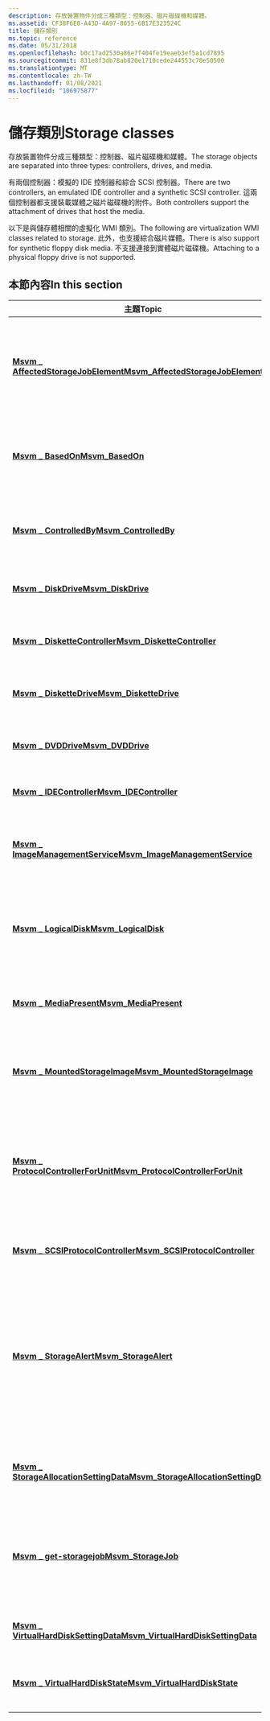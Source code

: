 ```yaml
---
description: 存放裝置物件分成三種類型：控制器、磁片磁碟機和媒體。
ms.assetid: CF38F6E8-A43D-4A97-8055-6B17E323524C
title: 儲存類別
ms.topic: reference
ms.date: 05/31/2018
ms.openlocfilehash: b0c17ad2530a86e7f404fe19eaeb3ef5a1cd7895
ms.sourcegitcommit: 831e8f3db78ab820e1710cede244553c70e50500
ms.translationtype: MT
ms.contentlocale: zh-TW
ms.lasthandoff: 01/08/2021
ms.locfileid: "106975877"
---
```

# <a name="storage-classes"></a><span data-ttu-id="98c7a-103">儲存類別</span><span class="sxs-lookup"><span data-stu-id="98c7a-103">Storage classes</span></span>

<span data-ttu-id="98c7a-104">存放裝置物件分成三種類型：控制器、磁片磁碟機和媒體。</span><span class="sxs-lookup"><span data-stu-id="98c7a-104">The storage objects are separated into three types: controllers, drives, and media.</span></span>

<span data-ttu-id="98c7a-105">有兩個控制器：模擬的 IDE 控制器和綜合 SCSI 控制器。</span><span class="sxs-lookup"><span data-stu-id="98c7a-105">There are two controllers, an emulated IDE controller and a synthetic SCSI controller.</span></span> <span data-ttu-id="98c7a-106">這兩個控制器都支援裝載媒體之磁片磁碟機的附件。</span><span class="sxs-lookup"><span data-stu-id="98c7a-106">Both controllers support the attachment of drives that host the media.</span></span>

<span data-ttu-id="98c7a-107">以下是與儲存體相關的虛擬化 WMI 類別。</span><span class="sxs-lookup"><span data-stu-id="98c7a-107">The following are virtualization WMI classes related to storage.</span></span> <span data-ttu-id="98c7a-108">此外，也支援綜合磁片媒體。</span><span class="sxs-lookup"><span data-stu-id="98c7a-108">There is also support for synthetic floppy disk media.</span></span> <span data-ttu-id="98c7a-109">不支援連接到實體磁片磁碟機。</span><span class="sxs-lookup"><span data-stu-id="98c7a-109">Attaching to a physical floppy drive is not supported.</span></span>

## <a name="in-this-section"></a><span data-ttu-id="98c7a-110">本節內容</span><span class="sxs-lookup"><span data-stu-id="98c7a-110">In this section</span></span>



| <span data-ttu-id="98c7a-111">主題</span><span class="sxs-lookup"><span data-stu-id="98c7a-111">Topic</span></span>                                                                                      | <span data-ttu-id="98c7a-112">描述</span><span class="sxs-lookup"><span data-stu-id="98c7a-112">Description</span></span>                                                                                                                                                                                                       |
|--------------------------------------------------------------------------------------------|-------------------------------------------------------------------------------------------------------------------------------------------------------------------------------------------------------------------|
| [<span data-ttu-id="98c7a-113">**Msvm \_ AffectedStorageJobElement**</span><span class="sxs-lookup"><span data-stu-id="98c7a-113">**Msvm\_AffectedStorageJobElement**</span></span>](msvm-affectedstoragejobelement.md)<br/>       | <span data-ttu-id="98c7a-114">表示作業與受管理元素之間的關聯，這些專案可能會受其執行影響。</span><span class="sxs-lookup"><span data-stu-id="98c7a-114">Represents the association between a job and the managed elements that may be affected by its execution.</span></span><br/>                                                                                               |
| [<span data-ttu-id="98c7a-115">**Msvm \_ BasedOn**</span><span class="sxs-lookup"><span data-stu-id="98c7a-115">**Msvm\_BasedOn**</span></span>](msvm-basedon.md)<br/>                                           | <span data-ttu-id="98c7a-116">描述如何從較低層級範圍組合儲存區範圍的關聯。</span><span class="sxs-lookup"><span data-stu-id="98c7a-116">An association that describes how storage extents can be assembled from lower level extents.</span></span><br/>                                                                                                           |
| [<span data-ttu-id="98c7a-117">**Msvm \_ ControlledBy**</span><span class="sxs-lookup"><span data-stu-id="98c7a-117">**Msvm\_ControlledBy**</span></span>](msvm-controlledby.md)<br/>                                 | <span data-ttu-id="98c7a-118">將存放裝置與擁有裝置的儲存控制器產生關聯。</span><span class="sxs-lookup"><span data-stu-id="98c7a-118">Associates a storage device with the storage controller that owns the device.</span></span><br/>                                                                                                                          |
| [<span data-ttu-id="98c7a-119">**Msvm \_ DiskDrive**</span><span class="sxs-lookup"><span data-stu-id="98c7a-119">**Msvm\_DiskDrive**</span></span>](msvm-diskdrive.md)<br/>                                       | <span data-ttu-id="98c7a-120">代表虛擬機器內的硬碟。</span><span class="sxs-lookup"><span data-stu-id="98c7a-120">Represents a hard disk drive inside of a virtual machine.</span></span><br/>                                                                                                                                              |
| [<span data-ttu-id="98c7a-121">**Msvm \_ DisketteController**</span><span class="sxs-lookup"><span data-stu-id="98c7a-121">**Msvm\_DisketteController**</span></span>](msvm-diskettecontroller.md)<br/>                     | <span data-ttu-id="98c7a-122">代表虛擬機器中的軟碟控制卡。</span><span class="sxs-lookup"><span data-stu-id="98c7a-122">Represents the floppy controller in the virtual machine.</span></span><br/>                                                                                                                                               |
| [<span data-ttu-id="98c7a-123">**Msvm \_ DisketteDrive**</span><span class="sxs-lookup"><span data-stu-id="98c7a-123">**Msvm\_DisketteDrive**</span></span>](msvm-diskettedrive.md)<br/>                               | <span data-ttu-id="98c7a-124">代表虛擬機器內的磁片磁碟機。</span><span class="sxs-lookup"><span data-stu-id="98c7a-124">Represents a floppy drive inside the virtual machine.</span></span><br/>                                                                                                                                                  |
| [<span data-ttu-id="98c7a-125">**Msvm \_ DVDDrive**</span><span class="sxs-lookup"><span data-stu-id="98c7a-125">**Msvm\_DVDDrive**</span></span>](msvm-dvddrive.md)<br/>                                         | <span data-ttu-id="98c7a-126">代表虛擬機器內的 DVD 光碟機。</span><span class="sxs-lookup"><span data-stu-id="98c7a-126">Represents a DVD drive inside of a virtual machine.</span></span><br/>                                                                                                                                                    |
| [<span data-ttu-id="98c7a-127">**Msvm \_ IDEController**</span><span class="sxs-lookup"><span data-stu-id="98c7a-127">**Msvm\_IDEController**</span></span>](msvm-idecontroller.md)<br/>                               | <span data-ttu-id="98c7a-128">代表 IDE 控制器。</span><span class="sxs-lookup"><span data-stu-id="98c7a-128">Represents an IDE controller.</span></span><br/>                                                                                                                                                                          |
| [<span data-ttu-id="98c7a-129">**Msvm \_ ImageManagementService**</span><span class="sxs-lookup"><span data-stu-id="98c7a-129">**Msvm\_ImageManagementService**</span></span>](msvm-imagemanagementservice.md)<br/>             | <span data-ttu-id="98c7a-130">管理虛擬機器的虛擬媒體 ( .vhd、.vhdx、.iso 或 .vfd 檔案) 。</span><span class="sxs-lookup"><span data-stu-id="98c7a-130">Manages the virtual media (.vhd, .vhdx, .iso, or .vfd files) for a virtual machine.</span></span><br/>                                                                                                                    |
| [<span data-ttu-id="98c7a-131">**Msvm \_ LogicalDisk**</span><span class="sxs-lookup"><span data-stu-id="98c7a-131">**Msvm\_LogicalDisk**</span></span>](msvm-logicaldisk.md)<br/>                                   | <span data-ttu-id="98c7a-132">代表存放磁片磁碟機媒體，用來填入存放磁片磁碟機。</span><span class="sxs-lookup"><span data-stu-id="98c7a-132">Represents storage drive media and is used to populate the storage drives.</span></span><br/>                                                                                                                             |
| [<span data-ttu-id="98c7a-133">**Msvm \_ MediaPresent**</span><span class="sxs-lookup"><span data-stu-id="98c7a-133">**Msvm\_MediaPresent**</span></span>](msvm-mediapresent.md)<br/>                                 | <span data-ttu-id="98c7a-134">將存放磁片磁碟機與插入磁片磁碟機的媒體產生關聯。</span><span class="sxs-lookup"><span data-stu-id="98c7a-134">Associates a storage drive with the media inserted into the drive.</span></span><br/>                                                                                                                                     |
| [<span data-ttu-id="98c7a-135">**Msvm \_ MountedStorageImage**</span><span class="sxs-lookup"><span data-stu-id="98c7a-135">**Msvm\_MountedStorageImage**</span></span>](msvm-mountedstorageimage.md)<br/>                   | <span data-ttu-id="98c7a-136">提供有關手動掛接之儲存體映射的詳細資訊。</span><span class="sxs-lookup"><span data-stu-id="98c7a-136">Provides detailed information about a manually mounted storage image.</span></span><br/>                                                                                                                                  |
| [<span data-ttu-id="98c7a-137">**Msvm \_ ProtocolControllerForUnit**</span><span class="sxs-lookup"><span data-stu-id="98c7a-137">**Msvm\_ProtocolControllerForUnit**</span></span>](msvm-protocolcontrollerforunit.md)<br/>       | <span data-ttu-id="98c7a-138">此關聯表示邏輯裝置的子類別 (例如，存放磁片區) 透過特定的通訊協定控制器連線。</span><span class="sxs-lookup"><span data-stu-id="98c7a-138">This association indicates that a subclass of logical device (for example a storage volume) is connected through a specific protocol controller.</span></span><br/>                                                       |
| [<span data-ttu-id="98c7a-139">**Msvm \_ SCSIProtocolController**</span><span class="sxs-lookup"><span data-stu-id="98c7a-139">**Msvm\_SCSIProtocolController**</span></span>](msvm-scsiprotocolcontroller.md)<br/>             | <span data-ttu-id="98c7a-140">代表綜合 SCSI 控制器。</span><span class="sxs-lookup"><span data-stu-id="98c7a-140">Represents a synthetic SCSI controller.</span></span><br/>                                                                                                                                                                |
| [<span data-ttu-id="98c7a-141">**Msvm \_ StorageAlert**</span><span class="sxs-lookup"><span data-stu-id="98c7a-141">**Msvm\_StorageAlert**</span></span>](msvm-storagealert.md)<br/>                                 | <span data-ttu-id="98c7a-142">代表每次 [**Msvm \_ ResourcePool**](msvm-resourcepool.md)或 [**Msvm \_ LogicalDisk**](msvm-logicaldisk.md)類別的 **OperationalStatus** 屬性變更時引發的事件。</span><span class="sxs-lookup"><span data-stu-id="98c7a-142">Represents an event that is raised each time the **OperationalStatus** property of the [**Msvm\_ResourcePool**](msvm-resourcepool.md) or [**Msvm\_LogicalDisk**](msvm-logicaldisk.md) class changes.</span></span><br/> |
| [<span data-ttu-id="98c7a-143">**Msvm \_ StorageAllocationSettingData**</span><span class="sxs-lookup"><span data-stu-id="98c7a-143">**Msvm\_StorageAllocationSettingData**</span></span>](msvm-storageallocationsettingdata.md)<br/> | <span data-ttu-id="98c7a-144">表示與虛擬儲存體配置特別相關的設定。</span><span class="sxs-lookup"><span data-stu-id="98c7a-144">Represents settings specifically related to the allocation of virtual storage.</span></span><br/>                                                                                                                         |
| [<span data-ttu-id="98c7a-145">**Msvm \_ get-storagejob**</span><span class="sxs-lookup"><span data-stu-id="98c7a-145">**Msvm\_StorageJob**</span></span>](msvm-storagejob.md)<br/>                                     | <span data-ttu-id="98c7a-146">代表 Microsoft Hyper-V 映射管理服務所建立的儲存體作業工作。</span><span class="sxs-lookup"><span data-stu-id="98c7a-146">Represents a storage operation job created by the Microsoft Hyper-V Image Management Service.</span></span><br/>                                                                                                          |
| [<span data-ttu-id="98c7a-147">**Msvm \_ VirtualHardDiskSettingData**</span><span class="sxs-lookup"><span data-stu-id="98c7a-147">**Msvm\_VirtualHardDiskSettingData**</span></span>](msvm-virtualharddisksettingdata.md)<br/>     | <span data-ttu-id="98c7a-148">提供虛擬硬碟的設定資料。</span><span class="sxs-lookup"><span data-stu-id="98c7a-148">Provides setting data for a virtual hard disk.</span></span><br/>                                                                                                                                                         |
| [<span data-ttu-id="98c7a-149">**Msvm \_ VirtualHardDiskState**</span><span class="sxs-lookup"><span data-stu-id="98c7a-149">**Msvm\_VirtualHardDiskState**</span></span>](msvm-virtualharddiskstate.md)<br/>                 | <span data-ttu-id="98c7a-150">提供現有虛擬硬碟映射的狀態資訊。</span><span class="sxs-lookup"><span data-stu-id="98c7a-150">Provides state information for an existing virtual hard disk image.</span></span><br/>                                                                                                                                    |



 

 

 




